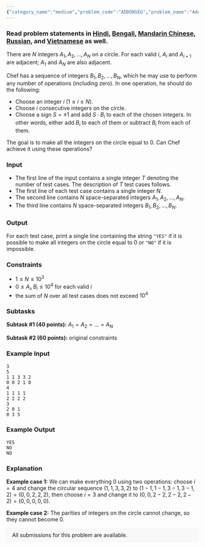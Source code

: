 ```yaml
---
{"category_name":"medium","problem_code":"ADDONSEG","problem_name":"Adding on Segments","problemComponents":{"constraints":"","constraintsState":false,"subtasks":"","subtasksState":false,"inputFormat":"","inputFormatState":false,"outputFormat":"","outputFormatState":false,"sampleTestCases":{"0":{"id":1,"input":"3\r\n5\r\n1 1 3 3 2\r\n0 0 2 1 0\r\n4\r\n1 1 1 1\r\n2 2 2 2\r\n3\r\n2 0 1\r\n0 3 5","output":"YES\r\nNO\r\nNO","explanation":"**Example case 1:** We can make everything $0$ using two operations: choose $i = 4$ and change the circular sequence $(1, 1, 3, 3, 2)$ to $(1-1, 1-1, 3-1, 3-1, 2) = (0, 0, 2, 2, 2)$, then choose $i = 3$ and change it to $(0, 0, 2-2, 2-2, 2-2) = (0, 0, 0, 0, 0)$.\r\n\r\n**Example case 2:** The parities of integers on the circle cannot change, so they cannot become $0$.","isDeleted":false}}},"video_editorial_url":"","languages_supported":{"0":"CPP14","1":"C","2":"JAVA","3":"PYTH 3.6","4":"CPP17","5":"PYTH","6":"PYP3","7":"CS2","8":"ADA","9":"PYPY","10":"TEXT","11":"PAS fpc","12":"NODEJS","13":"RUBY","14":"PHP","15":"GO","16":"HASK","17":"TCL","18":"PERL","19":"SCALA","20":"LUA","21":"kotlin","22":"BASH","23":"JS","24":"LISP sbcl","25":"rust","26":"PAS gpc","27":"BF","28":"CLOJ","29":"R","30":"D","31":"CAML","32":"FORT","33":"ASM","34":"swift","35":"FS","36":"WSPC","37":"LISP clisp","38":"SQL","39":"SCM guile","40":"PERL6","41":"ERL","42":"CLPS","43":"ICK","44":"NICE","45":"PRLG","46":"ICON","47":"COB","48":"SCM chicken","49":"PIKE","50":"SCM qobi","51":"ST","52":"SQLQ","53":"NEM"},"max_timelimit":1,"source_sizelimit":50000,"problem_author":"anton_trygub","problem_tester":"","date_added":"22-09-2020","tags":{"0":"anton_trygub","1":"ltime88","2":"math","3":"medium","4":"number"},"problem_difficulty_level":"Medium-Hard","best_tag":"Number Theory","editorial_url":"https://discuss.codechef.com/problems/ADDONSEG","time":{"view_start_date":1104528600,"submit_start_date":1104528600,"visible_start_date":1104528600,"end_date":1735669800},"is_direct_submittable":false,"problemDiscussURL":"https://discuss.codechef.com/search?q=ADDONSEG","is_proctored":false,"visitedContests":{},"layout":"problem"}
---
```

### Read problem statements in [Hindi](https://www.codechef.com/download/translated/LTIME88/hindi/ADDONSEG.pdf), [Bengali](https://www.codechef.com/download/translated/LTIME88/bengali/ADDONSEG.pdf), [Mandarin Chinese](https://www.codechef.com/download/translated/LTIME88/mandarin/ADDONSEG.pdf), [Russian](https://www.codechef.com/download/translated/LTIME88/russian/ADDONSEG.pdf), and [Vietnamese](https://www.codechef.com/download/translated/LTIME88/vietnamese/ADDONSEG.pdf) as well.

There are $N$ integers $A_1, A_2, \ldots, A_N$ on a circle. For each valid $i$, $A_i$ and $A_{i+1}$ are adjacent; $A_1$ and $A_N$ are also adjacent.

Chef has a sequence of integers $B_1, B_2, \ldots, B_N$, which he may use to perform any number of operations (including zero). In one operation, he should do the following:
- Choose an integer $i$ ($1 \le i \le N$).
- Choose $i$ consecutive integers on the circle.
- Choose a sign $S = \pm 1$ and add $S \cdot B_i$ to each of the chosen integers. In other words, either add $B_i$ to each of them or subtract $B_i$ from each of them.

The goal is to make all the integers on the circle equal to $0$. Can Chef achieve it using these operations?

### Input
- The first line of the input contains a single integer $T$ denoting the number of test cases. The description of $T$ test cases follows.
- The first line of each test case contains a single integer $N$.
- The second line contains $N$ space-separated integers $A_1, A_2, \ldots, A_N$.
- The third line contains $N$ space-separated integers $B_1, B_2, \ldots, B_N$.

### Output
For each test case, print a single line containing the string `"YES"` if it is possible to make all integers on the circle equal to $0$ or `"NO"` if it is impossible.

### Constraints
- $1 \le N \le 10^3$
- $0 \le A_i, B_i \le 10^4$ for each valid $i$
- the sum of $N$ over all test cases does not exceed $10^4$

### Subtasks
**Subtask #1 (40 points):** $A_1 = A_2 = \ldots = A_N$

**Subtask #2 (60 points):** original constraints

### Example Input
```
3
5
1 1 3 3 2
0 0 2 1 0
4
1 1 1 1
2 2 2 2
3
2 0 1
0 3 5
```

### Example Output
```
YES
NO
NO
```

### Explanation
**Example case 1:** We can make everything $0$ using two operations: choose $i = 4$ and change the circular sequence $(1, 1, 3, 3, 2)$ to $(1-1, 1-1, 3-1, 3-1, 2) = (0, 0, 2, 2, 2)$, then choose $i = 3$ and change it to $(0, 0, 2-2, 2-2, 2-2) = (0, 0, 0, 0, 0)$.

**Example case 2:** The parities of integers on the circle cannot change, so they cannot become $0$.

<aside style='background: #f8f8f8;padding: 10px 15px;'><div>All submissions for this problem are available.</div></aside>